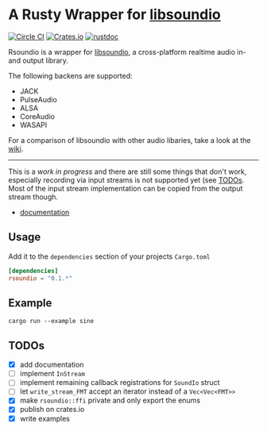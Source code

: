 # A Rusty Wrapper for [libsoundio](http://libsound.io)

[![Circle CI](https://circleci.com/gh/klingtnet/rsoundio.svg?style=svg)](https://circleci.com/gh/klingtnet/rsoundio) [![Crates.io](https://img.shields.io/crates/v/rustc-serialize.svg)](https://crates.io/crates/rsoundio) [![rustdoc](https://img.shields.io/badge/rustdoc-hosted-blue.svg)](https://docs.klingt.net/rustdoc/rsoundio)

Rsoundio is a wrapper for [libsoundio](https://github.com/andrewrk/libsoundio), a cross-platform realtime audio in- and output library.

The following backens are supported:

- JACK
- PulseAudio
- ALSA
- CoreAudio
- WASAPI

For a comparison of libsoundio with other audio libaries, take a look at the [wiki](https://github.com/andrewrk/libsoundio/wiki).

---

This is a *work in progress* and there are still some things that don't work, especially recording via input streams is not supported yet (see [TODOs](#todos).
Most of the input stream implementation can be copied from the output stream though.

- [documentation](https://docs.klingt.net/rustdoc/rsoundio/)

## Usage

Add it to the `dependencies` section of your projects `Cargo.toml`

```toml
[dependencies]
rsoundio = "0.1.*"
```

## Example

`cargo run --example sine`

## TODOs

- [x] add documentation
- [ ] implement `InStream`
- [ ] implement remaining callback registrations for `SoundIo` struct
- [ ] let `write_stream_FMT` accept an iterator instead of a `Vec<Vec<FMT>>`
- [x] make `rsoundio::ffi` private and only export the enums
- [x] publish on crates.io
- [x] write examples
